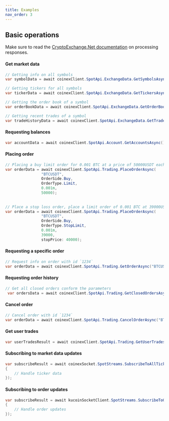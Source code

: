 ```yaml
---
title: Examples
nav_order: 3
---
```


## Basic operations
Make sure to read the [CryptoExchange.Net documentation](https://jkorf.github.io/CryptoExchange.Net/Clients.html#processing-request-responses) on processing responses.

#### Get market data
```csharp
// Getting info on all symbols
var symbolData = await coinexClient.SpotApi.ExchangeData.GetSymbolsAsync();

// Getting tickers for all symbols
var tickerData = await coinexClient.SpotApi.ExchangeData.GetTickersAsync();

// Getting the order book of a symbol
var orderBookData = await coinexClient.SpotApi.ExchangeData.GetOrderBookAsync("BTC-USDT", 0);

// Getting recent trades of a symbol
var tradeHistoryData = await coinexClient.SpotApi.ExchangeData.GetTradeHistoryAsync("BTC-USDT");
```

#### Requesting balances
```csharp
var accountData = await coinexClient.SpotApi.Account.GetAccountsAsync();
```
#### Placing order
```csharp
// Placing a buy limit order for 0.001 BTC at a price of 50000USDT each
var orderData = await coinexClient.SpotApi.Trading.PlaceOrderAsync(
                "BTCUSDT",
                OrderSide.Buy,
                OrderType.Limit,
                0.001m,
                50000);
									
													
// Place a stop loss order, place a limit order of 0.001 BTC at 39000USDT each when the last trade price drops below 40000USDT
var orderData = await coinexClient.SpotApi.Trading.PlaceOrderAsync(
                "BTCUSDT",
                OrderSide.Buy,
                OrderType.StopLimit,
                0.001m,
                39000,
                stopPrice: 40000);
```

#### Requesting a specific order
```csharp
// Request info on order with id `1234`
var orderData = await coinexClient.SpotApi.Trading.GetOrderAsync("BTCUSDT", 1234);
```

#### Requesting order history
```csharp
// Get all closed orders conform the parameters
 var ordersData = await coinexClient.SpotApi.Trading.GetClosedOrdersAsync("BTCUSDT");
```

#### Cancel order
```csharp
// Cancel order with id `1234`
var orderData = await coinexClient.SpotApi.Trading.CancelOrderAsync("BTCUSDT", 1234);
```

#### Get user trades
```csharp
var userTradesResult = await coinexClient.SpotApi.Trading.GetUserTradesAsync("BTCUSDT");
```

#### Subscribing to market data updates
```csharp
var subscribeResult = await coinexSocket.SpotStreams.SubscribeToAllTickerUpdatesAsync(data =>
{
	// Handle ticker data
});
```

#### Subscribing to order updates
```csharp
var subscribeResult = await kucoinSocketClient.SpotStreams.SubscribeToOrderUpdatesAsync(data =>
{
	// Handle order updates
});
```
